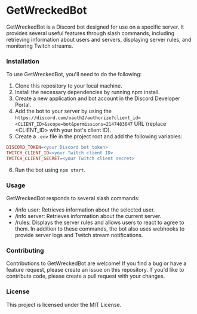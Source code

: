 # GetWreckedBot
GetWreckedBot is a Discord bot designed for use on a specific server. It provides several useful features through slash commands, including retrieving information about users and servers, displaying server rules, and monitoring Twitch streams.

### Installation
To use GetWreckedBot, you'll need to do the following:

1. Clone this repository to your local machine.
2. Install the necessary dependencies by running npm install.
3. Create a new application and bot account in the Discord Developer Portal.
4. Add the bot to your server by using the `https://discord.com/oauth2/authorize?client_id=<CLIENT_ID>&scope=bot&permissions=2147483647` URL (replace <CLIENT_ID> with your bot's client ID).
5. Create a `.env` file in the project root and add the following variables:
``` makefile
DISCORD_TOKEN=<your Discord bot token>
TWITCH_CLIENT_ID=<your Twitch client ID>
TWITCH_CLIENT_SECRET=<your Twitch client secret>
```
6. Run the bot using `npm start`.
### Usage
GetWreckedBot responds to several slash commands:

- /info user: Retrieves information about the selected user.
- /info server: Retrieves information about the current server.
- /rules: Displays the server rules and allows users to react to agree to them.
In addition to these commands, the bot also uses webhooks to provide server logs and Twitch stream notifications.

### Contributing
Contributions to GetWreckedBot are welcome! If you find a bug or have a feature request, please create an issue on this repository. If you'd like to contribute code, please create a pull request with your changes.

### License
This project is licensed under the MIT License.

